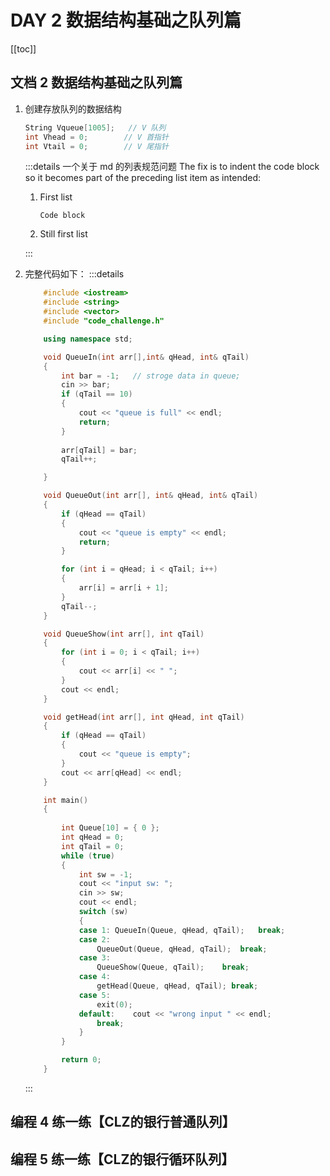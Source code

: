 # DAY 2 数据结构基础之队列篇

[[toc]]

## 文档 2 数据结构基础之队列篇

1. 创建存放队列的数据结构

    ```cpp
    String Vqueue[1005];   // V 队列
    int Vhead = 0;        // V 首指针
    int Vtail = 0;        // V 尾指针
    ```

    :::details 一个关于 md 的列表规范问题
    The fix is to indent the code block so it becomes part of the preceding list item as intended:
    1. First list

        ```text
        Code block
        ```

    2. Still first list

    :::

2. 完整代码如下：
    :::details

    ```cpp
        #include <iostream>
        #include <string>
        #include <vector>
        #include "code_challenge.h"

        using namespace std;

        void QueueIn(int arr[],int& qHead, int& qTail)
        {
            int bar = -1;	// stroge data in queue;
            cin >> bar;
            if (qTail == 10)
            {
                cout << "queue is full" << endl;
                return;
            }
            
            arr[qTail] = bar;
            qTail++;

        }

        void QueueOut(int arr[], int& qHead, int& qTail)
        {
            if (qHead == qTail)
            {
                cout << "queue is empty" << endl;
                return;
            }

            for (int i = qHead; i < qTail; i++)
            {
                arr[i] = arr[i + 1];
            }
            qTail--;
        }

        void QueueShow(int arr[], int qTail)
        {
            for (int i = 0; i < qTail; i++)
            {
                cout << arr[i] << " ";
            }
            cout << endl;
        }

        void getHead(int arr[], int qHead, int qTail)
        {
            if (qHead == qTail)
            {
                cout << "queue is empty";
            }
            cout << arr[qHead] << endl;
        }

        int main()
        {
            
            int Queue[10] = { 0 };
            int qHead = 0;
            int qTail = 0;
            while (true)
            {
                int sw = -1;
                cout << "input sw: ";
                cin >> sw;
                cout << endl;
                switch (sw)
                {
                case 1: QueueIn(Queue, qHead, qTail);	break;
                case 2:
                    QueueOut(Queue, qHead, qTail);	break;
                case 3:
                    QueueShow(Queue, qTail);	break;
                case 4:
                    getHead(Queue, qHead, qTail); break;
                case 5:
                    exit(0);
                default:	cout << "wrong input " << endl;
                    break;
                }
            }

            return 0;
        }

    ```

    :::

## 编程 4 练一练【CLZ的银行普通队列】

## 编程 5 练一练【CLZ的银行循环队列】
